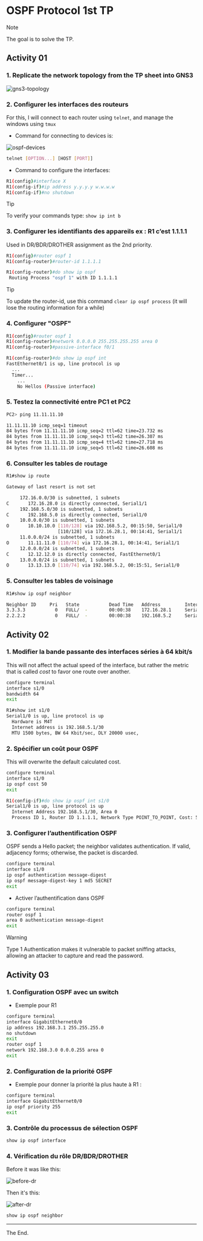 # OSPF Protocol 1st TP

> [!NOTE]
> The goal is to solve the TP.

## Activity 01

### 1. Replicate the network topology from the TP sheet into GNS3

![gns3-topology](./screenshots/2025-01-30-10-59-31.png)

### 2. Configurer les interfaces des routeurs

For this, I will connect to each router using `telnet`, and manage the windows using `tmux`

- Command for connecting to devices is:

![ospf-devices](./screenshots/2025-01-30-09-03-28.png)

```bash
telnet [OPTION...] [HOST [PORT]]
```

- Command to configure the interfaces:

```bash
R1(config)#interface X
R1(config-if)#ip address y.y.y.y w.w.w.w
R1(config-if)#no shutdown
```

> [!TIP]
> To verify your commands type: `show ip int b`

### 3. Configurer les identifiants des appareils ex : R1 c’est 1.1.1.1

Used in DR/BDR/DROTHER assignment as the 2nd priority.

```bash
R1(config)#router ospf 1
R1(config-router)#router-id 1.1.1.1

R1(config-router)#do show ip ospf
 Routing Process "ospf 1" with ID 1.1.1.1
```

> [!TIP]
> To update the router-id, use this command `clear ip ospf process` (it will lose the routing information for a while)

### 4. Configurer "OSPF"

```bash
R1(config)#router ospf 1
R1(config-router)#network 0.0.0.0 255.255.255.255 area 0
R1(config-router)#passive-interface f0/1

R1(config-router)#do show ip ospf int
FastEthernet0/1 is up, line protocol is up
  ...
  Timer...
    ...
    No Hellos (Passive interface)
```

### 5. Testez la connectivité entre PC1 et PC2

```bash
PC2> ping 11.11.11.10

11.11.11.10 icmp_seq=1 timeout
84 bytes from 11.11.11.10 icmp_seq=2 ttl=62 time=23.732 ms
84 bytes from 11.11.11.10 icmp_seq=3 ttl=62 time=26.307 ms
84 bytes from 11.11.11.10 icmp_seq=4 ttl=62 time=27.718 ms
84 bytes from 11.11.11.10 icmp_seq=5 ttl=62 time=26.608 ms
```

### 6. Consulter les tables de routage

```bash
R1#show ip route

Gateway of last resort is not set

     172.16.0.0/30 is subnetted, 1 subnets
C       172.16.28.0 is directly connected, Serial1/1
     192.168.5.0/30 is subnetted, 1 subnets
C       192.168.5.0 is directly connected, Serial1/0
     10.0.0.0/30 is subnetted, 1 subnets
O       10.10.10.0 [110/128] via 192.168.5.2, 00:15:50, Serial1/0
                   [110/128] via 172.16.28.1, 00:14:41, Serial1/1
     11.0.0.0/24 is subnetted, 1 subnets
O       11.11.11.0 [110/74] via 172.16.28.1, 00:14:41, Serial1/1
     12.0.0.0/24 is subnetted, 1 subnets
C       12.12.12.0 is directly connected, FastEthernet0/1
     13.0.0.0/24 is subnetted, 1 subnets
O       13.13.13.0 [110/74] via 192.168.5.2, 00:15:51, Serial1/0
```

### 5. Consulter les tables de voisinage

```bash
R1#show ip ospf neighbor

Neighbor ID     Pri   State           Dead Time   Address         Interface
3.3.3.3           0   FULL/  -        00:00:38    172.16.28.1     Serial1/1
2.2.2.2           0   FULL/  -        00:00:38    192.168.5.2     Serial1/0
```

## Activity 02

### 1. Modifier la bande passante des interfaces séries à 64 kbit/s

This will not affect the actual speed of the interface, but rather the metric that is called *cost* to favor one route over another.

```bash
configure terminal
interface s1/0
bandwidth 64
exit

R1#show int s1/0
Serial1/0 is up, line protocol is up
  Hardware is M4T
  Internet address is 192.168.5.1/30
  MTU 1500 bytes, BW 64 Kbit/sec, DLY 20000 usec,
```

### 2. Spécifier un coût pour OSPF

This will overwrite the default calculated cost.

```bash
configure terminal
interface s1/0
ip ospf cost 50
exit

R1(config-if)#do show ip ospf int s1/0
Serial1/0 is up, line protocol is up
  Internet Address 192.168.5.1/30, Area 0
  Process ID 1, Router ID 1.1.1.1, Network Type POINT_TO_POINT, Cost: 50
```

### 3. Configurer l’authentification OSPF

OSPF sends a Hello packet; the neighbor validates authentication. If valid, adjacency forms; otherwise, the packet is discarded.

```bash
configure terminal
interface s1/0
ip ospf authentication message-digest
ip ospf message-digest-key 1 md5 SECRET
exit
```

- Activer l’authentification dans OSPF

```bash
configure terminal
router ospf 1
area 0 authentication message-digest
exit
```

> [!WARNING]
> Type 1 Authentication makes it vulnerable to packet sniffing attacks, allowing an attacker to capture and read the password.

## Activity 03

### 1. Configuration OSPF avec un switch

- Exemple pour R1

```bash
configure terminal
interface GigabitEthernet0/0
ip address 192.168.3.1 255.255.255.0
no shutdown
exit
router ospf 1
network 192.168.3.0 0.0.0.255 area 0
exit
```

### 2. Configuration de la priorité OSPF

- Exemple pour donner la priorité la plus haute à R1 :

```bash
configure terminal
interface GigabitEthernet0/0
ip ospf priority 255
exit
```

### 3. Contrôle du processus de sélection OSPF

```bash
show ip ospf interface
```

### 4. Vérification du rôle DR/BDR/DROTHER

Before it was like this:

![before-dr](./screenshots/2025-02-05-21-50-53.png)

Then it's this:

![after-dr](./screenshots/2025-02-05-21-50-02.png)


```bash
show ip ospf neighbor
```

---

The End.
